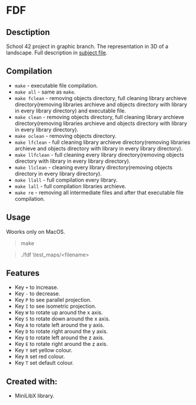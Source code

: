# FDF
## Desctiption

School 42 project in graphic branch\. The representation in 3D of a landscape\.
Full description in [subject file](https://cdn.intra.42.fr/pdf/pdf/1803/fdf.en.pdf "school project")\.

## Compilation

* `make` \- executable file compilation\.
* `make all` \- same as `make`\.
* `make fclean` \- removing objects directory, full cleaning library archieve directory(removing libraries archieve and objects directory with library in every library directory) and executable file\.
* `make clean` \- removing objects directory, full cleaning library archieve directory(removing libraries archieve and objects directory with library in every library directory)\.
* `make oclean` \- removing objects directory\.
* `make lfclean` \- full cleaning library archieve directory(removing libraries archieve and objects directory with library in every library directory)\.
* `make llfclean` \- full cleaning every library directory(removing objects directory with library in every library directory)\.
* `make llclean` \- cleaning every library directory(removing objects directory in every library directory)\.
* `make llall` \- full compilation every library\.
* `make lall` \- full compilation libraries archieve\.
* `make re` \- removing all intermediate files and after that executable file compilation\.

## Usage

Woorks only on MacOS\.

>make

>./fdf \test_maps/<filename\>

## Features

* Key `+` to increase\.
* Key `-` to decrease\.
* Key `P` to see parallel projection\.
* Key `I` to see isometric projection\.
* Key `W` to rotate up around the x axis\.
* Key `S` to rotate down around the x axis\.
* Key `A` to rotate left around the y axis\.
* Key `D` to rotate right around the y axis\.
* Key `Q` to rotate left around the z axis\.
* Key `E` to rotate right around the z axis\.
* Key `Y` set yellow colour\.
* Key `R` set red colour\.
* Key `T` set default colour\.

## Created with:

* MiniLibX library\.
